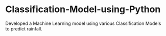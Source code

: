 # Classification-Model-using-Python
Developed a Machine Learning model using various Classification Models to predict rainfall.
